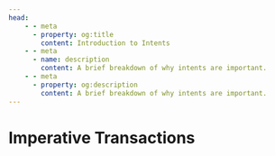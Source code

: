 ```yaml
---
head:
    - - meta
      - property: og:title
        content: Introduction to Intents
    - - meta
      - name: description
        content: A brief breakdown of why intents are important.
    - - meta
      - property: og:description
        content: A brief breakdown of why intents are important.
---
```


# Imperative Transactions
